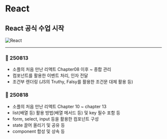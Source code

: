 # React

## React 공식 수업 시작

![React](https://img.shields.io/badge/react-%2320232a.svg?style=for-the-badge&logo=react&logoColor=%2361DAFB)

---
### 📅 250813
- 소플의 처음 만난 리액트 Chapter08 이후 ~ 종합 관리
- 컴포넌트를 활용한 이벤트 처리, 인자 전달
- 조건부 렌더링 (JS의 Truthy, Falsy를 활용한 조건문 대체 활용 등)

### 📅 250818
- 소플의 처음 만난 리액트 Chapter 10 ~ chapter 13 
- list(배열 등) 활용 방법(배열 메서드 등) 및 key 필수 포함 등 
- form, select, input 등을 활용한 컴포넌트 구성
- state 끌어 올리기 및 공유 등 
- component 합성 및 상속 등

